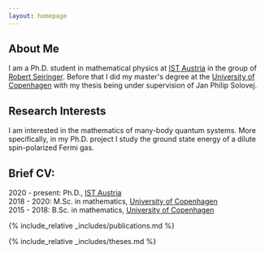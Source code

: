 ```yaml
---
layout: homepage
---
```


## About Me

I am a Ph.D. student in mathematical physics at [IST Austria](https://ist.ac.at/en/home/) in the group of [Robert Seiringer](https://ist.ac.at/en/research/seiringer-group/).
Before that I did my master's degree at the [University of Copenhagen](https://www.math.ku.dk/english/) with my thesis being under supervision of Jan Philip Solovej.

## Research Interests

I am interested in the mathematics of many-body quantum systems. 
More specifically, in my Ph.D. project I study the ground state energy of a dilute spin-polarized Fermi gas.

## Brief CV:

2020 - present: Ph.D., [IST Austria](https://ist.ac.at/en/home/)   
2018 - 2020: M.Sc. in mathematics, [University of Copenhagen](https://www.math.ku.dk/english/)   
2015 - 2018: B.Sc. in mathematics, [University of Copenhagen](https://www.math.ku.dk/english/)

{% include_relative _includes/publications.md %}

{% include_relative _includes/theses.md %}
